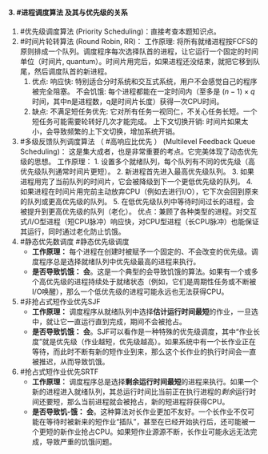 #### 3. #进程调度算法 及其与优先级的关系
1. #优先级调度算法 (Priority Scheduling)：直接考查本题知识点。
2. #时间片轮转算法 (Round Robin, RR)：
	工作原理: 将所有就绪进程按FCFS的原则排成一个队列。调度程序每次选择队首的进程，让它运行一个固定的时间单位（时间片, quantum）。时间片用完后，如果进程还没结束，就把它移到队尾，然后调度队首的新进程。
	1. 优点:
	       响应快: 特别适合分时系统和交互式系统，用户不会感觉自己的程序被完全阻塞。
	       不会饥饿: 每个进程都能在一定时间内（至多是 $(n-1) \times q$ 时间，其中n是进程数，q是时间片长度）获得一次CPU时间。
	2. 缺点:
	       不满足短任务优先: 它对所有任务一视同仁，不关心任务长短。一个短任务可能需要轮转好几次才能完成。
	       上下文切换开销: 时间片如果太小，会导致频繁的上下文切换，增加系统开销。
3.  #多级反馈队列调度算法 （ #高响应比优先 ） (Multilevel Feedback Queue Scheduling)：
       这是集大成者，也是非常重要的考点。它完美体现了动态优先级的思想。
       工作原理：
        1.  设置多个就绪队列，每个队列有不同的优先级（高优先级队列通常时间片更短）。
        2.  新进程首先进入最高优先级队列。
        3.  如果进程用完了当前队列的时间片，它会被降级到下一个更低优先级的队列。
        4.  如果进程在时间片用完前主动放弃CPU（例如去进行I/O），它下次会回到原来的队列或更高优先级的队列。
        5.  在低优先级队列中等待时间过长的进程，会被提升到更高优先级的队列（老化）。
       优点：兼顾了各种类型的进程。对交互式/I/O型进程（短CPU脉冲）响应快，对CPU型进程（长CPU脉冲）也能保证其运行，同时通过老化防止饥饿。
4. #静态优先数调度  #静态优先级调度 
	*   **工作原理：** 每个进程在创建时被赋予一个固定的、不会改变的优先级。调度程序总是选择就绪队列中优先级最高的进程来执行。
	*   **是否导致饥饿：** **会**。这是一个典型的会导致饥饿的算法。如果有一个或多个高优先级的进程持续处于就绪状态（例如，它们是周期性任务或不断被I/O唤醒），那么一个低优先级的进程可能永远也无法获得CPU。
5. #非抢占式短作业优先SJF  
	*   **工作原理：** 调度程序从就绪队列中选择**估计运行时间最短**的作业，一旦选中，就让它一直运行直到完成，期间不会被抢占。
	*   **是否导致饥饿：** **会**。SJF可以看作是一种特殊的优先级调度，其中“作业长度”就是优先级（作业越短，优先级越高）。如果系统中有一个长作业正在等待，而此时不断有新的短作业到来，那么这个长作业的执行时间会一直被推迟，从而导致饥饿。
6. #抢占式短作业优先SRTF 
	*   **工作原理：** 调度程序总是选择**剩余运行时间最短**的进程来执行。如果一个新的进程进入就绪队列，其总运行时间比当前正在执行进程的*剩余*运行时间还要短，那么当前进程就会被抢占，新的短进程将获得CPU。
	*   **是否导致饥-饿：** **会**。这种算法对长作业更加不友好。一个长作业不仅可能在等待时被新来的短作业“插队”，甚至在已经开始执行后，还可能被一个更短的新作业抢占CPU。如果短作业源源不断，长作业可能永远无法完成，导致严重的饥饿问题。
